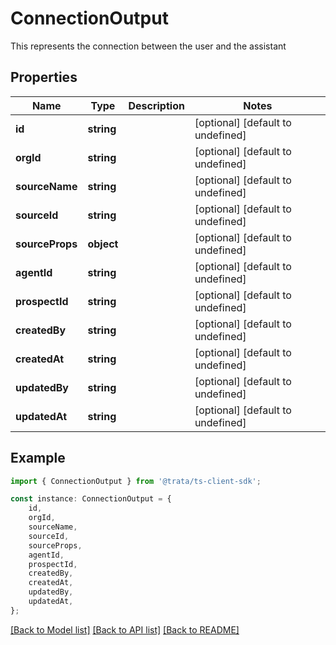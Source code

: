 # ConnectionOutput

This represents the connection between the user and the assistant

## Properties

Name | Type | Description | Notes
------------ | ------------- | ------------- | -------------
**id** | **string** |  | [optional] [default to undefined]
**orgId** | **string** |  | [optional] [default to undefined]
**sourceName** | **string** |  | [optional] [default to undefined]
**sourceId** | **string** |  | [optional] [default to undefined]
**sourceProps** | **object** |  | [optional] [default to undefined]
**agentId** | **string** |  | [optional] [default to undefined]
**prospectId** | **string** |  | [optional] [default to undefined]
**createdBy** | **string** |  | [optional] [default to undefined]
**createdAt** | **string** |  | [optional] [default to undefined]
**updatedBy** | **string** |  | [optional] [default to undefined]
**updatedAt** | **string** |  | [optional] [default to undefined]

## Example

```typescript
import { ConnectionOutput } from '@trata/ts-client-sdk';

const instance: ConnectionOutput = {
    id,
    orgId,
    sourceName,
    sourceId,
    sourceProps,
    agentId,
    prospectId,
    createdBy,
    createdAt,
    updatedBy,
    updatedAt,
};
```

[[Back to Model list]](../README.md#documentation-for-models) [[Back to API list]](../README.md#documentation-for-api-endpoints) [[Back to README]](../README.md)
